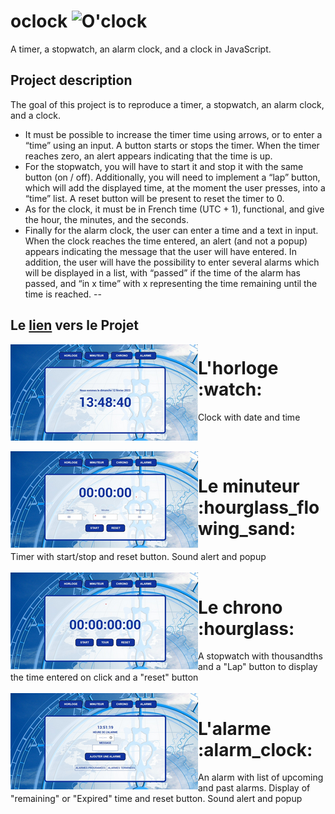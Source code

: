 # oclock ![O'clock](https://www.gifsanimes.com/data/media/929/reveil-image-animee-0003.gif)
A timer, a stopwatch, an alarm clock, and a clock in JavaScript.

## Project description

The goal of this project is to reproduce a timer, a stopwatch, an alarm clock, and a clock.
* It must be possible to increase the timer time using arrows, or to enter a “time” using an input. A button starts or stops the timer. When the timer reaches zero, an alert appears indicating that the time is up.
* For the stopwatch, you will have to start it and stop it with the same button (on / off). Additionally, you will need to implement a “lap” button, which will add the displayed time, at the moment the user presses, into a “time” list. A reset button will be present to reset the timer to 0.
* As for the clock, it must be in French time (UTC + 1), functional, and give the hour, the minutes, and the seconds.
* Finally for the alarm clock, the user can enter a time and a text in input. When the clock reaches the time entered, an alert (and not a popup) appears indicating the message that the user will have entered. In addition, the user will have the possibility to enter several alarms which will be displayed in a list, with “passed” if the time of the alarm has passed, and “in x time” with x representing the time remaining until the time is reached.
--
## Le [lien](https://nadia-hazem.students-laplateforme.io/oclock/index.php) vers le Projet

<img align="left" src="https://github.com/nadia-hazem/oclock/blob/5f08bedcd092819aedb2627bb4c5c0f5e143dcba/assets/img/horloge.png">
<h1> L'horloge :watch: </h1>
Clock with date and time
<br clear="left"/>  
<br>
<img align="left" src="https://github.com/nadia-hazem/oclock/blob/2160d03fdef92c9feaad9f83ac5062c545a05769/assets/img/minuteur.png">
<h1> Le minuteur :hourglass_flowing_sand:   </h1>
Timer with start/stop and reset button. Sound alert and popup
<br clear="left"/>  
<br>
<img align="left" src="https://github.com/nadia-hazem/oclock/blob/2160d03fdef92c9feaad9f83ac5062c545a05769/assets/img/chrono.png">
<h1> Le chrono :hourglass:   </h1>
A stopwatch with thousandths and a "Lap" button to display the time entered on click and a "reset" button
<br clear="left"/>  
<br>
<img align="left" src="https://github.com/nadia-hazem/oclock/blob/2160d03fdef92c9feaad9f83ac5062c545a05769/assets/img/alarme.png">
<h1> L'alarme :alarm_clock:  </h1> 
An alarm with list of upcoming and past alarms. Display of "remaining" or "Expired"  time and reset button. Sound alert and popup
<br clear="left"/>  
